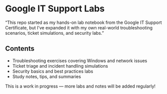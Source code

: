 # Google IT Support Labs

“This repo started as my hands-on lab notebook from the Google IT Support Certificate, but I’ve expanded it with my own real-world troubleshooting scenarios, ticket simulations, and security labs.”

## Contents

- Troubleshooting exercises covering Windows and network issues  
- Ticket triage and incident handling simulations  
- Security basics and best practices labs  
- Study notes, tips, and summaries  

This is a work in progress — more labs and notes will be added regularly!
